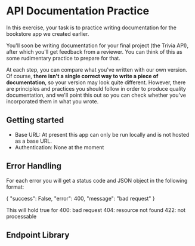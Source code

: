 # API Documentation Practice
In this exercise, your task is to practice writing documentation for the bookstore app we created earlier.

You'll soon be writing documentation for your final project (the Trivia API), after which you'll get feedback from a reviewer. You can think of this as some rudimentary practice to prepare for that.

At each step, you can compare what you've written with our own version. Of course, **there isn't a single correct way to write a piece of documentation**, so your version may look quite different. However, there are principles and practices you should follow in order to produce quality documentation, and we'll point this out so you can check whether you've incorporated them in what you wrote.

## Getting started

* Base URL: At present this app can only be run locally and is not hosted as a base URL.
* Authentication: None at the moment


## Error Handling

For each error you will get a status code and JSON object in the following format:

{
    "success": False,
    "error": 400,
    "message": "bad request"
}

This will hold true for
400: bad request
404: resource not found
422: not processable

## Endpoint Library
